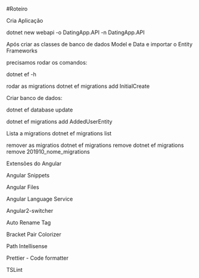 #Roteiro

Cria Aplicação 

dotnet new webapi -o DatingApp.API -n DatingApp.API

Após criar as classes de banco de dados Model e Data e importar o Entity Frameworks 

precisamos rodar os comandos: 

dotnet ef -h

rodar as migrations
dotnet ef migrations add InitialCreate

Criar banco de dados:

dotnet ef database update

dotnet ef migrations add AddedUserEntity

Lista a migrations
dotnet ef migrations list

remover as migratios
dotnet ef migrations remove
dotnet ef migrations remove 201910_nome_migrations





Extensões do Angular 

Angular Snippets 

Angular Files

Angular Language Service

Angular2-switcher

Auto Rename Tag

Bracket Pair Colorizer

Path Intellisense

Prettier - Code formatter 

TSLint 

